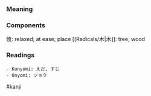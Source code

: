 ### Meaning



### Components

攸: relaxed; at ease; place [[Radicals/木|木]]: tree; wood

### Readings

```
- Kunyomi: えだ, すじ
- Onyomi: ジョウ
```

#kanji